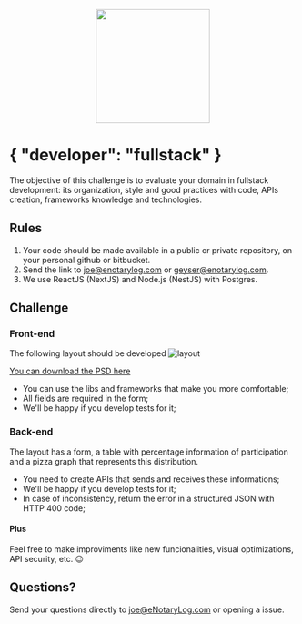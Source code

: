 <p align="center">
  <img src="https://d9hhrg4mnvzow.cloudfront.net/www.enotarylog.com/f704b0b5-logo-02_084026000000000000001.png" width="200">
</p>

# { "developer": "fullstack" }

The objective of this challenge is to evaluate your domain in fullstack development: its organization, style and good practices with code, APIs creation, frameworks knowledge and technologies.

## Rules

1. Your code should be made available in a public or private repository, on your personal github or bitbucket.
2. Send the link to joe@enotarylog.com or geyser@enotarylog.com.
3. We use ReactJS (NextJS) and Node.js (NestJS) with Postgres.

## Challenge

### Front-end

The following layout should be developed
![layout](layout-onepage.png)

[You can download the PSD here](layout-onepage.psd)

- You can use the libs and frameworks that make you more comfortable;
- All fields are required in the form;
- We'll be happy if you develop tests for it;

### Back-end

The layout has a form, a table with percentage information of participation and a pizza graph that represents this distribution.

- You need to create APIs that sends and receives these informations;
- We'll be happy if you develop tests for it;
- In case of inconsistency, return the error in a structured JSON with HTTP 400 code;

#### Plus

Feel free to make improviments like new funcionalities, visual optimizations, API security, etc. 😉

## Questions?

Send your questions directly to joe@eNotaryLog.com or opening a issue.
